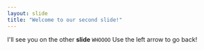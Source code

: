 ```yaml
---
layout: slide
title: "Welcome to our second slide!"
---
```

I'll see you on the other **slide**
```WHOOOO```
Use the left arrow to go back!
